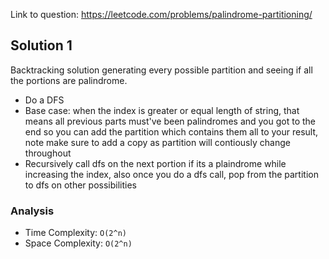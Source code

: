 Link to question: https://leetcode.com/problems/palindrome-partitioning/

## Solution 1

Backtracking solution generating every possible partition and seeing if all the portions are palindrome.

- Do a DFS
- Base case: when the index is greater or equal length of string, that means all previous parts must've been palindromes and you got to the end so you can add the partition which contains them all to your result, note make sure to add a copy as partition will contiously change throughout
- Recursively call dfs on the next portion if its a plaindrome while increasing the index, also once you do a dfs call, pop from the partition to dfs on other possibilities

### Analysis

- Time Complexity: `O(2^n)`
- Space Complexity: `O(2^n)`
